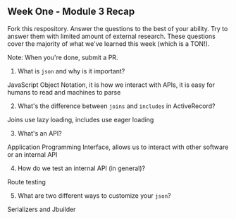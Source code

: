 ## Week One - Module 3 Recap

Fork this respository. Answer the questions to the best of your ability. Try to answer them with limited amount of external research. These questions cover the majority of what we've learned this week (which is a TON!). 

Note: When you're done, submit a PR. 

1. What is `json` and why is it important?

JavaScript Object Notation, it is how we interact with APIs, it is easy for humans to read and machines to parse

2. What's the difference between `joins` and `includes` in ActiveRecord?

Joins use lazy loading, includes use eager loading

3. What's an API?

Application Programming Interface, allows us to interact with other software or an internal API

4. How do we test an internal API (in general)?

Route testing

5. What are two different ways to customize your `json`?

Serializers and Jbuilder
